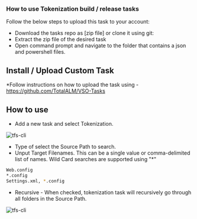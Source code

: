 ### How to use **Tokenization** build / release tasks

Follow the below steps to upload this task to your account:

* Download the tasks repo as [zip file] or clone it using git:
* Extract the zip file of the desired task
* Open command prompt and navigate to the folder that contains a json and powershell files.

## Install / Upload Custom Task

*Follow instructions on how to upload the task using - https://github.com/TotalALM/VSO-Tasks

## How to use

* Add a new task and select Tokenization.

![tfs-cli](docs/SelectTask.png "Build Task")

* Type of select the Source Path to search. 
* Unput Target Filenames.  This can be a single value or comma-delimited list of names.  Wild Card searches are supported using "*"

```bash
Web.config
*.config
Settings.xml, *.config
```

* Recursive  - When checked, tokenization task will recursively go through all folders in the Source Path.

![tfs-cli](docs/TokenizationValues.png "Tokenization Options")

